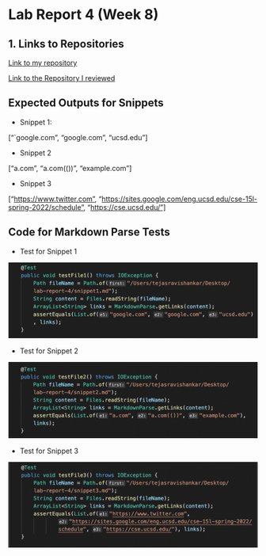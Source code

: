 # Lab Report 4 (Week 8)

## 1. Links to Repositories

[Link to my repository](https://github.com/ravtejas/markdown-parser)

[Link to the Repository I reviewed](https://github.com/mikayladalton2/markdown-parser)

## Expected Outputs for Snippets

- Snippet 1:

[“`google.com”, “google.com”, “ucsd.edu”]

- Snippet 2

[“a.com”, “a.com(())”, “example.com”]

- Snippet 3

[“https://www.twitter.com”, “https://sites.google.com/eng.ucsd.edu/cse-15l-spring-2022/schedule”, “https://cse.ucsd.edu/”]

## Code for Markdown Parse Tests

- Test for Snippet 1

![Snippet-1-Test](/Snippet1Test.png)

- Test for Snippet 2

![Snippet-2-Test](/Snippet2Test.png)


- Test for Snippet 3

![Snippet-3-Test](/Snippet3Test.png)

